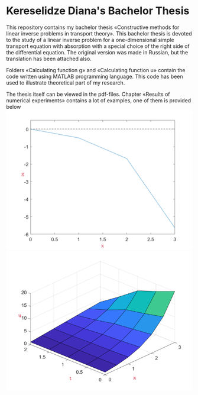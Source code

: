 # Kereselidze Diana's Bachelor Thesis

This repository contains my bachelor thesis «Constructive methods for linear inverse problems in transport theory». This bachelor thesis is devoted to the study of a linear inverse problem for a one-dimensional simple transport equation with absorption with a special choice of the right side of the differential equation. The original version was made in Russian, but the translation has been attached also.

Folders «Calculating function g» and «Calculating function u» contain the code written using MATLAB programming language. This code has been used to illustrate theoretical part of my research.

The thesis itself can be viewed in the pdf-files. Chapter «Results of numerical experiments» contains a lot of examples, one of them is provided below
![alt text](Example/g_function.png "g function")
![alt text](Example/u_function.png "u function")
